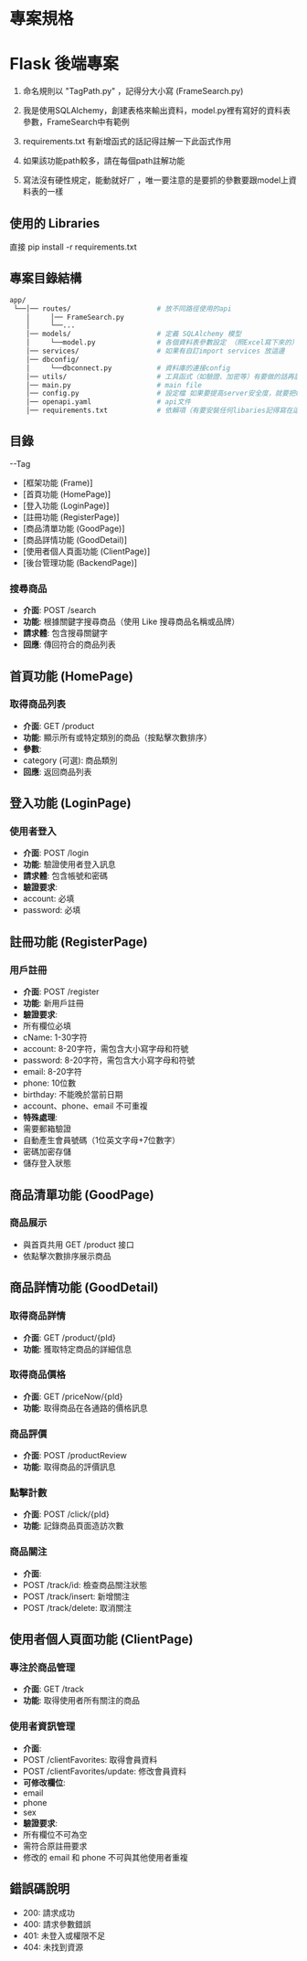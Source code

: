 # 專案規格
# Flask 後端專案

1. 命名規則以 "TagPath.py" ，記得分大小寫 (FrameSearch.py)

2. 我是使用SQLAlchemy，創建表格來輸出資料，model.py裡有寫好的資料表參數，FrameSearch中有範例

3. requirements.txt 有新增函式的話記得註解一下此函式作用

4. 如果該功能path較多，請在每個path註解功能

5. 寫法沒有硬性規定，能動就好ㄏ ，唯一要注意的是要抓的參數要跟model上資料表的一樣

## 使用的 Libraries
直接 pip install -r requirements.txt

## 專案目錄結構
```bash
app/
 └──│── routes/                     # 放不同路徑使用的api
    │     │── FrameSearch.py
    │     └──...
    │── models/                     # 定義 SQLAlchemy 模型
    │     └──model.py               # 各個資料表參數設定 （照Excel寫下來的）
    │── services/                   # 如果有自訂import services 放這邊
    │── dbconfig/  
    │     └──dbconnect.py           # 資料庫的連接config
    │── utils/                      # 工具函式（如驗證、加密等）有要做的話再說
    │── main.py                     # main file
    │── config.py                   # 設定檔 如果要提高server安全度，就要把敏感資訊改寫進config
    │── openapi.yaml                # api文件
    │── requirements.txt            # 依賴項（有要安裝任何libaries記得寫在這裡面，包括要安裝的版本）
```


## 目錄
--Tag
- [框架功能 (Frame)]
- [首頁功能 (HomePage)]
- [登入功能 (LoginPage)]
- [註冊功能 (RegisterPage)]
- [商品清單功能 (GoodPage)]
- [商品詳情功能 (GoodDetail)]
- [使用者個人頁面功能 (ClientPage)]
- [後台管理功能 (BackendPage)]


### 搜尋商品
- **介面**: POST /search
- **功能**: 根據關鍵字搜尋商品（使用 Like 搜尋商品名稱或品牌）
- **請求體**: 包含搜尋關鍵字
- **回應**: 傳回符合的商品列表

## 首頁功能 (HomePage)

### 取得商品列表
- **介面**: GET /product
- **功能**: 顯示所有或特定類別的商品（按點擊次數排序）
- **參數**:
 - category (可選): 商品類別
- **回應**: 返回商品列表

## 登入功能 (LoginPage)

### 使用者登入
- **介面**: POST /login
- **功能**: 驗證使用者登入訊息
- **請求體**: 包含帳號和密碼
- **驗證要求**:
 - account: 必填
 - password: 必填

## 註冊功能 (RegisterPage)

### 用戶註冊
- **介面**: POST /register
- **功能**: 新用戶註冊
- **驗證要求**:
 - 所有欄位必填
 - cName: 1-30字符
 - account: 8-20字符，需包含大小寫字母和符號
 - password: 8-20字符，需包含大小寫字母和符號
 - email: 8-20字符
 - phone: 10位數
 - birthday: 不能晚於當前日期
 - account、phone、email 不可重複
- **特殊處理**:
 - 需要郵箱驗證
 - 自動產生會員號碼（1位英文字母+7位數字）
 - 密碼加密存儲
 - 儲存登入狀態

## 商品清單功能 (GoodPage)

### 商品展示
- 與首頁共用 GET /product 接口
- 依點擊次數排序展示商品

## 商品詳情功能 (GoodDetail)

### 取得商品詳情
- **介面**: GET /product/{pId}
- **功能**: 獲取特定商品的詳細信息

### 取得商品價格
- **介面**: GET /priceNow/{pId}
- **功能**: 取得商品在各通路的價格訊息

### 商品評價
- **介面**: POST /productReview
- **功能**: 取得商品的評價訊息

### 點擊計數
- **介面**: POST /click/{pId}
- **功能**: 記錄商品頁面造訪次數

### 商品關注
- **介面**:
 - POST /track/id: 檢查商品關注狀態
 - POST /track/insert: 新增關注
 - POST /track/delete: 取消關注

## 使用者個人頁面功能 (ClientPage)

### 專注於商品管理
- **介面**: GET /track
- **功能**: 取得使用者所有關注的商品

### 使用者資訊管理
- **介面**:
 - POST /clientFavorites: 取得會員資料
 - POST /clientFavorites/update: 修改會員資料
- **可修改欄位**:
 - email
 - phone
 - sex
- **驗證要求**:
 - 所有欄位不可為空
 - 需符合原註冊要求
 - 修改的 email 和 phone 不可與其他使用者重複


## 錯誤碼說明

- 200: 請求成功
- 400: 請求參數錯誤
- 401: 未登入或權限不足
- 404: 未找到資源